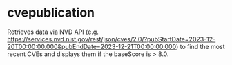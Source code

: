 # cvepublication
Retrieves data via NVD API (e.g. https://services.nvd.nist.gov/rest/json/cves/2.0/?pubStartDate=2023-12-20T00:00:00.000&pubEndDate=2023-12-21T00:00:00.000) to find the most recent CVEs and displays them if the baseScore is > 8.0.
